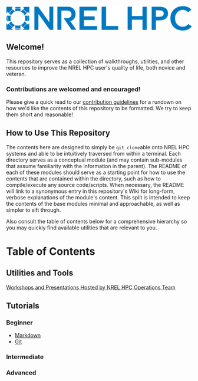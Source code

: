 <!-- ![NREL HPC stand-in logo generated with machine learning.](assets/hpc.png) -->
<p align="center"><img src="assets/hpc.png"/></p>

## Welcome!

This repository serves as a collection of walkthroughs, utilities, and other resources to improve the NREL HPC user's quality of life, both novice and veteran.

### Contributions are welcomed and encouraged!

Please give a quick read to our [contribution guidelines](CONTRIBUTING.md) for a rundown on how we'd like the contents of this repository to be formatted. We try to keep them short and reasonable!

## How to Use This Repository

The contents here are designed to simply be `git clone`able onto NREL HPC systems and able to be intuitively traversed from within a terminal. Each directory serves as a conceptual module (and may contain sub-modules that assume familiarity with the information in the parent). The README of each of these modules should serve as a starting point for how to use the contents that are contained within the directory, such as how to compile/execute any source code/scripts. When necessary, the README will link to a synonymous entry in this repository's Wiki for long-form, verbose explanations of the module's content. This split is intended to keep the contents of the base modules minimal and approachable, as well as simpler to sift through.

Also consult the table of contents below for a comprehensive hierarchy so you may quickly find available utilities that are relevant to you.

# Table of Contents

## Utilities and Tools

[Workshops and Presentations Hosted by NREL HPC Operations Team](/workshops/README.md)

## Tutorials

### Beginner
* [Markdown](/markdown/README.md)
* [Git](/git/README.md)
### Intermediate

### Advanced
